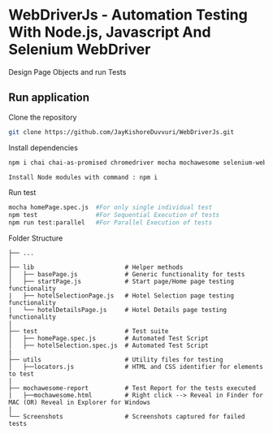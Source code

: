 # WebDriverJs - Automation Testing With Node.js, Javascript And Selenium WebDriver 

Design Page Objects and run Tests

## Run application
Clone the repository

```bash
git clone https://github.com/JayKishoreDuvvuri/WebDriverJs.git
```

Install dependencies
```bash
npm i chai chai-as-promised chromedriver mocha mochawesome selenium-webdriver --save-dev 

Install Node modules with command : npm i
```

Run test
```bash
mocha homePage.spec.js  #For only single individual test
npm test                #For Sequential Execution of tests
npm run test:parallel   #For Parallel Execution of tests
```

Folder Structure

    ├── ...
    │
    ├── lib                         # Helper methods
    │   ├── basePage.js             # Generic functionality for tests
    │   ├── startPage.js            # Start page/Home page testing functionality
    |   ├── hotelSelectionPage.js   # Hotel Selection page testing functionality
    |   └── hotelDetailsPage.js     # Hotel Details page testing functionality
    │
    ├── test                        # Test suite
    │   ├── homePage.spec.js        # Automated Test Script
    │   ├── hotelSelection.spec.js  # Automated Test Script
    |
    ├── utils                       # Utility files for testing           
    │   ├──locators.js              # HTML and CSS identifier for elements to test
    |
    ├── mochawesome-report          # Test Report for the tests executed
    |   ├──mochawesome.html         # Right click --> Reveal in Finder for MAC (OR) Reveal in Explorer for Windows
    |
    └── Screenshots                 # Screenshots captured for failed tests

  

